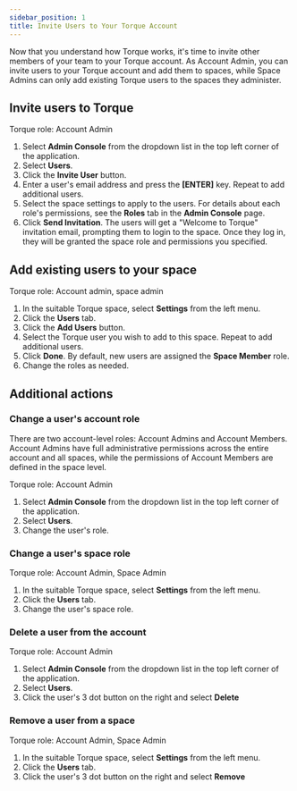 ```yaml
---
sidebar_position: 1
title: Invite Users to Your Torque Account
---
```


Now that you understand how Torque works, it's time to invite other members of your team to your Torque account. As Account Admin, you can invite users to your Torque account and add them to spaces, while Space Admins can only add existing Torque users to the spaces they administer. 

## Invite users to Torque

Torque role: Account Admin

1. Select **Admin Console** from the dropdown list in the top left corner of the application.
2. Select **Users**.
3. Click the **Invite User** button.
4. Enter a user's email address and press the **[ENTER]** key. Repeat to add additional users.
5. Select the space settings to apply to the users. For details about each role's permissions, see the **Roles** tab in the **Admin Console** page.
6. Click **Send Invitation**.
  The users will get a "Welcome to Torque" invitation email, prompting them to login to the space. Once they log in, they will be granted the space role and permissions you specified.

## Add existing users to your space

Torque role: Account admin, space admin

1. In the suitable Torque space, select **Settings** from the left menu.
2. Click the **Users** tab.
3. Click the **Add Users** button.
4. Select the Torque user you wish to add to this space. Repeat to add additional users.
5. Click **Done**.
   By default, new users are assigned the **Space Member** role. 
6. Change the roles as needed.

## Additional actions

### Change a user's account role

There are two account-level roles: Account Admins and Account Members. Account Admins have full administrative permissions across the entire account and all spaces, while the permissions of Account Members are defined in the space level. 

Torque role: Account Admin

1. Select **Admin Console** from the dropdown list in the top left corner of the application.
2. Select **Users**.
3. Change the user's role.

### Change a user's space role

Torque role: Account Admin, Space Admin

1. In the suitable Torque space, select **Settings** from the left menu.
2. Click the **Users** tab.
3. Change the user's space role. 

### Delete a user from the account

Torque role: Account Admin

1. Select **Admin Console** from the dropdown list in the top left corner of the application.
2. Select **Users**.
3. Click the user's 3 dot button on the right and select **Delete**

### Remove a user from a space

Torque role: Account Admin, Space Admin

1. In the suitable Torque space, select **Settings** from the left menu.
2. Click the **Users** tab.
3. Click the user's 3 dot button on the right and select **Remove**